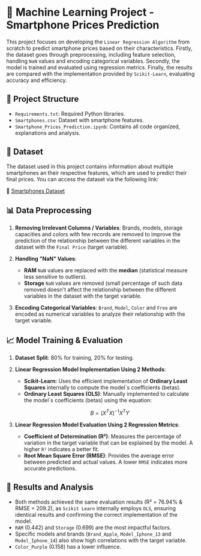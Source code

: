 # 📌 Machine Learning Project - Smartphone Prices Prediction

This project focuses on developing the `Linear Regression Algorithm` from scratch to predict smartphone prices based on their characteristics.
Firstly, the dataset goes through preprocessing, including feature selection, handling `NaN` values and encoding categorical variables.
Secondly, the model is trained and evaluated using regression metrics.
Finally, the results are compared with the implementation provided by `Scikit-Learn`, evaluating accuracy and efficiency.

## 📂 Project Structure

- `Requirements.txt`: Required Python libraries.
- `Smartphones.csv`: Dataset with smartphone features.
- `Smartphone_Prices_Prediction.ipynb`: Contains all code organized, explanations and analysis.

## 📖 Dataset

The dataset used in this project contains information about multiple smartphones an their respective features, which are used to predict their final prices. You can access the dataset via the following link:

🔗 [Smartphones Dataset](https://raw.githubusercontent.com/PabloMartinTejedor/Linear-Regression-Algorithm-Machine-Learning/refs/heads/main/Smartphones.csv)

## 📊 Data Preprocessing

1. **Removing Irrelevant Columns / Variables**: Brands, models, storage capacities and colors with few records are removed to improve the prediction of the relationship between the different variables in the dataset with the `Final Price` (target variable).

2. **Handling "NaN" Values**:

   - **RAM** `NaN` values are replaced with the **median** (statistical measure less sensitive to outliers).
   - **Storage** `NaN` values are removed (small percentage of such data removed doesn't affect the relationship between the different variables in the dataset with the target variable.

3. **Encoding Categorical Variables**:  `Brand`, `Model`, `Color` and `Free` are encoded as numerical variables to analyze their relationship with the target variable.

## 📈 Model Training & Evaluation

1. **Dataset Split**: 80% for training, 20% for testing.

2. **Linear Regression Model Implementation Using 2 Methods**:

   - **Scikit-Learn**: Uses the efficient implementation of **Ordinary Least Squares** internally to compute the model´s coefficients (betas).
   - **Ordinary Least Squares (OLS)**: Manually implemented to calculate the model´s coefficients (betas) using the equation: 
      ```math
      B = (X^T  X)^{-1} X^T Y
      ```

3. **Linear Regression Model Evaluation Using 2 Regression Metrics**:

   - **Coefficient of Determination (R²)**: Measures the percentage of variation in the target variable that can be explained by the model. A higher `R²` indicates a better fit.
   - **Root Mean Square Error (RMSE)**: Provides the average error between predicted and actual values. A lower `RMSE` indicates more accurate predictions.

## 🧮 Results and Analysis 

- Both methods achieved the same evaluation results (R² = 76.94% & RMSE = 209.2), as `Scikit Learn` internally employs `OLS`, ensuring identical results and confirming the correct implementation of the model.
- `RAM` (0.442) and `Storage` (0.699) are the most impactful factors.
- Specific models and brands (`Brand_Apple`, `Model_Iphone_13` and `Model_Iphone_14`) also show high correlations with the target variable.
-  `Color_Purple` (0.158) has a lower influence. 
